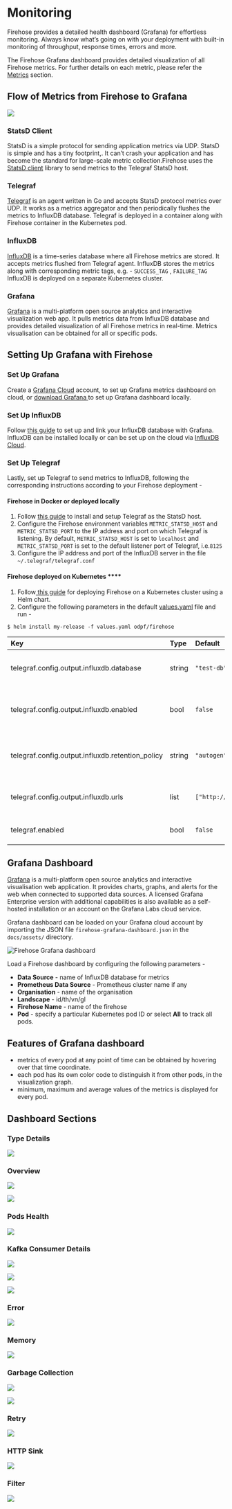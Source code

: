 # Monitoring

Firehose provides a detailed health dashboard \(Grafana\) for effortless monitoring. Always know what’s going on with your deployment with built-in monitoring of throughput, response times, errors and more.

The Firehose Grafana dashboard provides detailed visualization of all Firehose metrics. For further details on each metric, please refer the [Metrics](../reference/metrics.md) section.

## Flow of Metrics from Firehose to Grafana

![](../.gitbook/assets/metrics_flow.png)

### StatsD Client

StatsD is a simple protocol for sending application metrics via UDP. StatsD is simple and has a tiny footprint,. It can’t crash your application and has become the standard for large-scale metric collection.Firehose uses the [StatsD client](https://github.com/tim-group/java-statsd-client) library to send metrics to the Telegraf StatsD host. 

### Telegraf

[Telegraf](https://www.influxdata.com/time-series-platform/telegraf/) is an agent written in Go and accepts StatsD protocol metrics over UDP. It works as a metrics aggregator and then periodically flushes the metrics to InfluxDB database. Telegraf is deployed  in a container along with Firehose container in the Kubernetes pod.

### InfluxDB

[InfluxDB](https://www.influxdata.com/) is a time-series database where all Firehose metrics are stored. It accepts metrics flushed from Telegraf agent. InfluxDB stores the metrics along with corresponding metric tags, e.g. - `SUCCESS_TAG` , `FAILURE_TAG` InfluxDB is deployed on a separate Kubernetes cluster.

### Grafana

[Grafana](https://grafana.com/) is a multi-platform open source analytics and interactive visualization web app. It pulls metrics data from InfluxDB database and provides detailed visualization of all Firehose metrics in real-time. Metrics visualisation can be obtained for all or specific pods.



## Setting Up Grafana with Firehose

### Set Up Grafana

Create a [Grafana Cloud](https://grafana.com/products/cloud/) account, to set up Grafana metrics dashboard on cloud, or  [download Grafana ](https://grafana.com/grafana/download)to set up Grafana dashboard locally.

### Set Up InfluxDB

Follow [this guide](https://grafana.com/docs/grafana/latest/getting-started/getting-started-influxdb/) to set up and link your InfluxDB database with Grafana. InfluxDB can be installed locally or can be set up on the cloud via [InfluxDB Cloud](https://www.influxdata.com/products/influxdb-cloud/).

### Set Up Telegraf

Lastly, set up Telegraf to send metrics to InfluxDB, following the corresponding instructions according to your Firehose deployment -

#### **Firehose in Docker or deployed locally** 

1. Follow [this guide](https://www.influxdata.com/blog/getting-started-with-sending-statsd-metrics-to-telegraf-influxdb/) to install and setup Telegraf as the StatsD host. 
2. Configure the Firehose environment variables `METRIC_STATSD_HOST` and `METRIC_STATSD_PORT`  to the IP address and port on which Telegraf is listening. By default, `METRIC_STATSD_HOST` is set to `localhost` and `METRIC_STATSD_PORT` is set to the default listener port of Telegraf, i.e.`8125` 
3.  Configure the IP address and port of the InfluxDB server in the file `~/.telegraf/telegraf.conf`

#### Firehose deployed on Kubernetes ****

1. Follow[ this guide](https://github.com/odpf/charts/tree/main/stable/firehose#readme) for deploying Firehose on a Kubernetes cluster using a Helm chart. 
2. Configure the following parameters in the default [values.yaml](https://github.com/odpf/charts/blob/main/stable/firehose/values.yaml) file and run - 

```text
$ helm install my-release -f values.yaml odpf/firehose
```

| Key | Type | Default | Description |
| :--- | :--- | :--- | :--- |
| telegraf.config.output.influxdb.database | string | `"test-db"` | db name for telegraf influxdb output |
| telegraf.config.output.influxdb.enabled | bool | `false` | flag for enabling telegraf influxdb output |
| telegraf.config.output.influxdb.retention\_policy | string | `"autogen"` | retention policy for telegraf influxdb output |
| telegraf.config.output.influxdb.urls | list | `["http://localhost:8086"]` | influxdb urls for telegraf output |
| telegraf.enabled | bool | `false` | flag for enabling telegraf |



## Grafana Dashboard

[Grafana](https://grafana.com/) is a multi-platform open source analytics and interactive visualisation web application. It provides charts, graphs, and alerts for the web when connected to supported data sources. A licensed Grafana Enterprise version with additional capabilities is also available as a self-hosted installation or an account on the Grafana Labs cloud service.

Grafana dashboard can be loaded on your Grafana cloud account by importing the JSON file `firehose-grafana-dashboard.json` in the `docs/assets/` directory. 

![Firehose Grafana dashboard](../.gitbook/assets/screenshot-from-2021-07-12-17-55-11.png)

Load a Firehose dashboard by configuring the following parameters - 

* **Data Source** - name of InfluxDB database for metrics
* **Prometheus Data Source** - Prometheus cluster name if any
* **Organisation** - name of the organisation
* **Landscape** - id/th/vn/gl
* **Firehose Name** - name of the firehose
* **Pod** - specify a particular Kubernetes pod ID or select **All** to track all pods.

## Features of Grafana dashboard

* metrics of every pod at any point of time can be obtained by hovering over that time coordinate.
* each pod has its own color code to distinguish it from other pods, in the visualization graph.
* minimum, maximum and average values of the metrics is displayed for every pod.

## Dashboard Sections

### Type Details

![](../.gitbook/assets/screenshot-from-2021-07-12-17-55-26.png)

### Overview

![](../.gitbook/assets/screenshot-from-2021-07-12-17-51-43.png)

![](../.gitbook/assets/screenshot-from-2021-07-12-16-55-42.png)

### Pods Health

![](../.gitbook/assets/screenshot-from-2021-07-12-16-57-00.png)

### Kafka Consumer Details

![](../.gitbook/assets/screenshot-from-2021-07-12-17-02-29.png)

![](../.gitbook/assets/screenshot-from-2021-07-12-17-08-00.png)

![](../.gitbook/assets/screenshot-from-2021-07-12-17-10-36.png)

### Error

![](../.gitbook/assets/screenshot-from-2021-07-12-17-10-54.png)

### Memory

![](../.gitbook/assets/screenshot-from-2021-07-12-17-15-22.png)

### Garbage Collection

![](../.gitbook/assets/screenshot-from-2021-07-12-17-19-02.png)

![](../.gitbook/assets/screenshot-from-2021-07-12-17-19-59.png)

### Retry

![](../.gitbook/assets/screenshot-from-2021-07-12-17-20-08.png)

### HTTP Sink

![](../.gitbook/assets/screenshot-from-2021-07-12-17-20-35.png)

### Filter

![](../.gitbook/assets/screenshot-from-2021-07-12-17-22-00.png)

